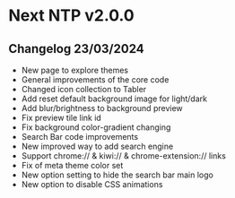 # Next NTP v2.0.0

## Changelog 23/03/2024

-   New page to explore themes
-   General improvements of the core code
-   Changed icon collection to Tabler
-   Add reset default background image for light/dark
-   Add blur/brightness to background preview
-   Fix preview tile link id
-   Fix background color-gradient changing
-   Search Bar code improvements
-   New improved way to add search engine
-   Support chrome:// & kiwi:// & chrome-extension:// links
-   Fix of meta theme color set
-   New option setting to hide the search bar main logo
-   New option to disable CSS animations
